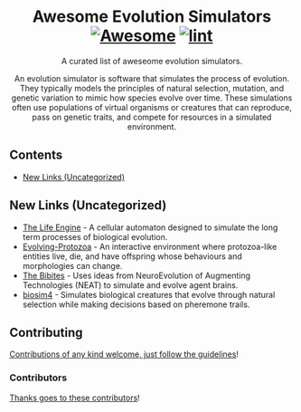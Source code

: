 <div align="center">

<!-- title -->

<!--lint ignore no-dead-urls-->

# Awesome Evolution Simulators [![Awesome](https://awesome.re/badge.svg)](https://awesome.re) [![lint](https://github.com/dietrich-stein/awesome-evolution-simulators/actions/workflows/lint.yaml/badge.svg)](https://github.com/dietrich-stein/awesome-evolution-simulators/actions/workflows/lint.yaml)

<!-- subtitle -->

A curated list of aweseome evolution simulators.

<!-- image 

<a href="" target="_blank" rel="noopener noreferrer">
  <img src="" />
</a>-->

<!-- description -->

An evolution simulator is software that simulates the process of evolution. They typically models the principles of natural selection, mutation, and genetic variation to mimic how species evolve over time. These simulations often use populations of virtual organisms or creatures that can reproduce, pass on genetic traits, and compete for resources in a simulated environment.

</div>

<!-- TOC -->

## Contents

- [New Links (Uncategorized)](#new-links-uncategorized)

<!-- CONTENT -->

## New Links (Uncategorized)

- [The Life Engine](https://github.com/MaxRobinsonTheGreat/LifeEngine) - A cellular automaton designed to simulate the long term processes of biological evolution.
- [Evolving-Protozoa](https://github.com/DylanCope/Evolving-Protozoa) - An interactive environment where protozoa-like entities live, die, and have offspring whose behaviours and morphologies can change.
- [The Bibites](https://github.com/TheBibites/Bibites_Shared_Content) - Uses ideas from NeuroEvolution of Augmenting Technologies (NEAT) to simulate and evolve agent brains.
- [biosim4](https://github.com/davidrmiller/biosim4) - Simulates biological creatures that evolve through natural selection while making decisions based on pheremone trails.

<!-- END CONTENT -->

## Contributing

[Contributions of any kind welcome, just follow the guidelines](contributing.md)!

### Contributors

[Thanks goes to these contributors](https://github.com/dietrich-stein/awesome-evolution-simulators/graphs/contributors)!
